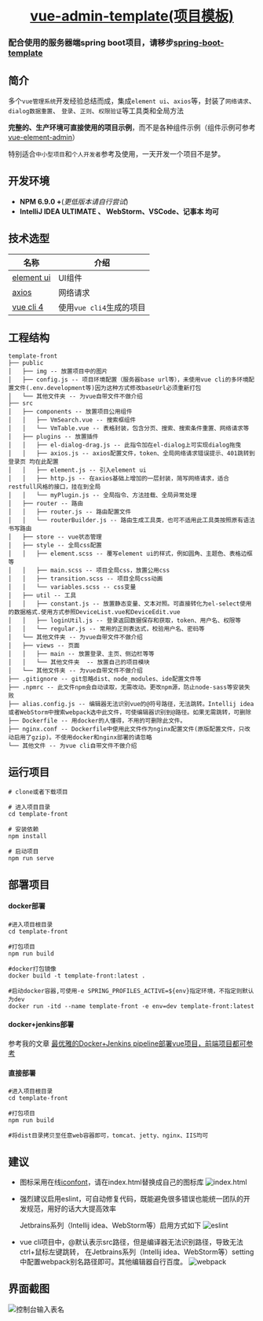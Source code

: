 <h1 align="center">
<a href="https://github.com/liunewshine/vue-admin-template.git" target="_blank">vue-admin-template(项目模板)</a>
</h1>

### 配合使用的服务器端spring boot项目，请移步[spring-boot-template](https://github.com/liunewshine/spring-boot-template.git)

## 简介
多个`vue管理系统`开发经验总结而成，集成`element ui`、`axios`等，封装了`网络请求`、`dialog数据重置`、
`登录`、`正则`、`权限验证`等工具类和全局方法

**完整的、生产环境可直接使用的项目示例**，而不是各种组件示例（组件示例可参考[vue-element-admin](https://github.com/PanJiaChen/vue-element-admin)）

特别适合`中小型项目`和`个人开发者`参考及使用，一天开发一个项目不是梦。

## 开发环境
- **NPM 6.9.0 +**(*更低版本请自行尝试*)
- **IntelliJ IDEA ULTIMATE 、 WebStorm、VSCode、记事本 均可**

## 技术选型
|名称|介绍
| ----- | ----
| [element ui](https://element.eleme.cn/#/zh-CN/component/installation) |UI组件
| [axios](https://github.com/axios/axios) |网络请求
| [vue cli 4](https://cli.vuejs.org/zh/guide/) | 使用`vue cli4`生成的项目

## 工程结构
``` 
template-front
├── public
│   ├── img -- 放置项目中的图片
│   ├── config.js -- 项目环境配置（服务器base url等），未使用vue cli的多环境配置文件(.env.development等)因为这种方式修改baseUrl必须重新打包
│   └── 其他文件夹 -- 为vue自带文件不做介绍
├── src
│   ├── components -- 放置项目公用组件
│   │   ├── VmSearch.vue -- 搜索框组件
│   │   └── VmTable.vue -- 表格封装，包含分页、搜索、搜索条件重置、网络请求等
│   ├── plugins -- 放置插件
│   │   ├── el-dialog-drag.js -- 此指令加在el-dialog上可实现dialog拖曳
│   │   ├── axios.js -- axios配置文件，token、全局网络请求错误提示、401跳转到登录页 均在此配置
│   │   ├── element.js -- 引入element ui
│   │   ├── http.js -- 在axios基础上增加的一层封装，简写网络请求，适合restfull风格的接口，挂在到全局
│   │   └── myPlugin.js -- 全局指令、方法挂载、全局异常处理
│   ├── router -- 路由
│   │   ├── router.js -- 路由配置文件
│   │   └── routerBuilder.js -- 路由生成工具类，也可不适用此工具类按照原有语法书写路由
│   ├── store -- vue状态管理
│   ├── style -- 全局css配置
│   │   ├── element.scss -- 覆写element ui的样式，例如圆角、主题色、表格边框等
│   │   ├── main.scss -- 项目全局css，放置公用css
│   │   ├── transition.scss -- 项目全局css动画
│   │   └── variables.scss -- css变量
│   ├── util -- 工具
│   │   ├── constant.js -- 放置静态变量、文本对照。可直接转化为el-select使用的数据格式.使用方式参照DeviceList.vue和DeviceEdit.vue
│   │   ├── loginUtil.js -- 登录返回数据保存和获取，token、用户名、权限等
│   │   └── regular.js -- 常用的正则表达式，校验用户名、密码等
│   └── 其他文件夹 -- 为vue自带文件不做介绍
│   ├── views -- 页面
│   │   ├── main -- 放置登录、主页、侧边栏等等
│   │   └── 其他文件夹  -- 放置自己的项目模块
│   └── 其他文件夹 -- 为vue自带文件不做介绍
├── .gitignore -- git忽略dist、node_modules、ide配置文件等
├── .npmrc -- 此文件npm会自动读取，无需改动。更改npm源，防止node-sass等安装失败
├── alias.config.js -- 编辑器无法识别vue的@符号路径，无法跳转。Intellij idea或者WebStorm中搜索webpack选中此文件，可使编辑器识别到@路径。如果无需跳转，可删除
├── Dockerfile -- 用docker的人懂得，不用的可删除此文件。
├── nginx.conf -- Dockerfile中使用此文件作为nginx配置文件(原版配置文件，只改动启用了gzip)。不使用docker和nginx部署的请忽略
└── 其他文件 -- 为vue cli自带文件不做介绍
```

## 运行项目
```
# clone或者下载项目

# 进入项目目录
cd template-front

# 安装依赖
npm install

# 启动项目
npm run serve
```

## 部署项目
#### docker部署
```
#进入项目根目录
cd template-front

#打包项目
npm run build

#docker打包镜像
docker build -t template-front:latest .

#启动docker容器,可使用-e SPRING_PROFILES_ACTIVE=${env}指定环境，不指定则默认为dev
docker run -itd --name template-front -e env=dev template-front:latest
```
#### docker+jenkins部署
参考我的文章
[最优雅的Docker+Jenkins pipeline部署vue项目，前端项目都可参考](https://juejin.im/post/5d90735a6fb9a04e161b5384)

#### 直接部署
```
#进入项目根目录
cd template-front

#打包项目
npm run build

#将dist目录拷贝至任意web容器即可，tomcat、jetty、nginx、IIS均可
```

## 建议
- 图标采用在线[iconfont](https://www.iconfont.cn/)，请在index.html替换成自己的图标库
![index.html](https://uploader.shimo.im/f/TCwF5gfz94gpyvo8.png!thumbnail)

- 强烈建议启用eslint，可自动修复代码，既能避免很多错误也能统一团队的开发规范，用好的话大大提高效率

  Jetbrains系列（Intellij idea、WebStorm等）启用方式如下
![eslint](https://uploader.shimo.im/f/UtyaD5QjfQQ2KsLw.png!thumbnail)

- vue cli项目中，@默认表示src路径，但是编译器无法识别路径，导致无法ctrl+鼠标左键跳转，
在Jetbrains系列（Intellij idea、WebStorm等）setting中配置webpack别名路径即可。其他编辑器自行百度。
![webpack](https://uploader.shimo.im/f/BhbXr1R7hxYdjyFM.png!thumbnail)

## 界面截图
![控制台输入表名](https://uploader.shimo.im/f/GKTKIT2AoTgeqE6M.png!thumbnail)
